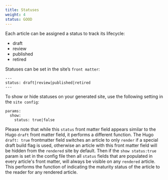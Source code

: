 ```yaml
---
title: Statuses
weight: 4
status: GOOD
---
```


Each article can be assigned a status to track its lifecycle:

- draft
- review
- published
- retired

Statuses can be set in the site’s `front matter`:

```
---
status: draft|review|published|retired
---
```

To show or hide statuses on your generated site, use the following setting in the `site config`:

```
params:
  show:
    status: true|false
```

Please note that while this `status` front matter field appears similar to the Hugo `draft` front matter field, it performs a different function.
The Hugo `draft: true` frontmatter field switches an article to only `render` if a special draft build flag is used, otherwise an article with this front matter field will be hidden from the `rendered` site by default.
Then if the `show status:true` param is set in the config file then all `status` fields that are populated in every article's front matter, will always be visible on any `rendered` article.
This performs the function of indicating the maturity status of the article to the reader for any rendered article.
